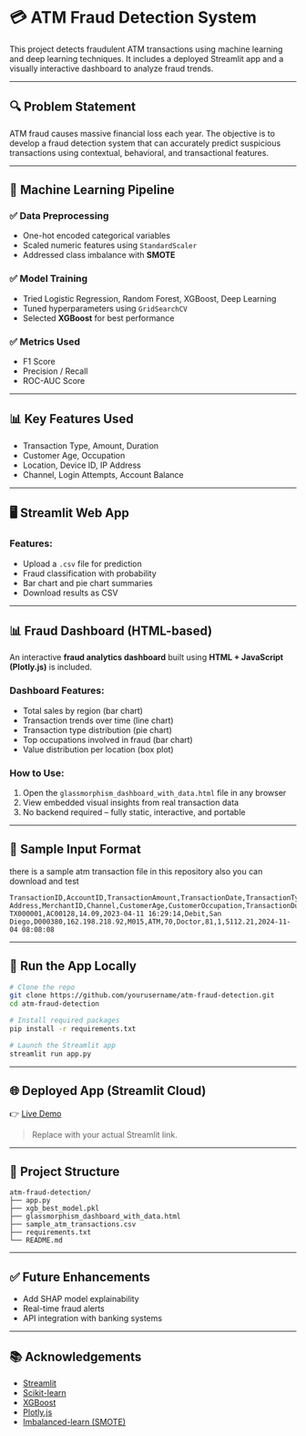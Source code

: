 # 💳 ATM Fraud Detection System

This project detects fraudulent ATM transactions using machine learning and deep learning techniques. It includes a deployed Streamlit app and a visually interactive dashboard to analyze fraud trends.

---

## 🔍 Problem Statement

ATM fraud causes massive financial loss each year. The objective is to develop a fraud detection system that can accurately predict suspicious transactions using contextual, behavioral, and transactional features.

---

## 🧠 Machine Learning Pipeline

### ✅ Data Preprocessing
- One-hot encoded categorical variables
- Scaled numeric features using `StandardScaler`
- Addressed class imbalance with **SMOTE**

### ✅ Model Training
- Tried Logistic Regression, Random Forest, XGBoost, Deep Learning
- Tuned hyperparameters using `GridSearchCV`
- Selected **XGBoost** for best performance

### ✅ Metrics Used
- F1 Score
- Precision / Recall
- ROC-AUC Score

---

## 📊 Key Features Used
- Transaction Type, Amount, Duration
- Customer Age, Occupation
- Location, Device ID, IP Address
- Channel, Login Attempts, Account Balance

---

## 🖥️ Streamlit Web App

### Features:
- Upload a `.csv` file for prediction
- Fraud classification with probability
- Bar chart and pie chart summaries
- Download results as CSV

---

## 📊 Fraud Dashboard (HTML-based)

An interactive **fraud analytics dashboard** built using **HTML + JavaScript (Plotly.js)** is included.

### Dashboard Features:
- Total sales by region (bar chart)
- Transaction trends over time (line chart)
- Transaction type distribution (pie chart)
- Top occupations involved in fraud (bar chart)
- Value distribution per location (box plot)

### How to Use:
1. Open the `glassmorphism_dashboard_with_data.html` file in any browser
2. View embedded visual insights from real transaction data
3. No backend required – fully static, interactive, and portable

---

## 🧪 Sample Input Format
there is a sample atm transaction file in this repository also you can download and test

```csv
TransactionID,AccountID,TransactionAmount,TransactionDate,TransactionType,Location,DeviceID,IP Address,MerchantID,Channel,CustomerAge,CustomerOccupation,TransactionDuration,LoginAttempts,AccountBalance,PreviousTransactionDate
TX000001,AC00128,14.09,2023-04-11 16:29:14,Debit,San Diego,D000380,162.198.218.92,M015,ATM,70,Doctor,81,1,5112.21,2024-11-04 08:08:08
```

---

## 🚀 Run the App Locally

```bash
# Clone the repo
git clone https://github.com/yourusername/atm-fraud-detection.git
cd atm-fraud-detection

# Install required packages
pip install -r requirements.txt

# Launch the Streamlit app
streamlit run app.py
```

---

## 🌐 Deployed App (Streamlit Cloud)

👉 [Live Demo](https://yourusername-yourapp.streamlit.app)  
> Replace with your actual Streamlit link.

---

## 📁 Project Structure

```
atm-fraud-detection/
├── app.py
├── xgb_best_model.pkl
├── glassmorphism_dashboard_with_data.html
├── sample_atm_transactions.csv
├── requirements.txt
└── README.md
```

---

## ✅ Future Enhancements

- Add SHAP model explainability
- Real-time fraud alerts
- API integration with banking systems

---

## 📚 Acknowledgements

- [Streamlit](https://streamlit.io/)
- [Scikit-learn](https://scikit-learn.org/)
- [XGBoost](https://xgboost.readthedocs.io/)
- [Plotly.js](https://plotly.com/javascript/)
- [Imbalanced-learn (SMOTE)](https://imbalanced-learn.org/)
